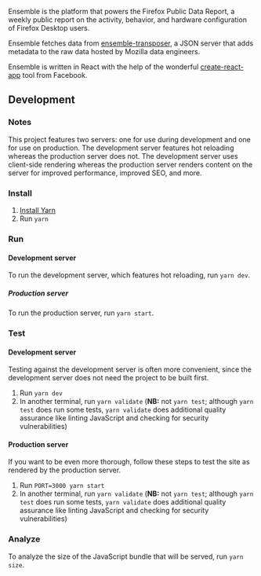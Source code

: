 Ensemble is the platform that powers the Firefox Public Data Report, a weekly
public report on the activity, behavior, and hardware configuration of Firefox
Desktop users.

Ensemble fetches data from
[ensemble-transposer](https://github.com/mozilla/ensemble-transposer), a JSON
server that adds metadata to the raw data hosted by Mozilla data engineers.

Ensemble is written in React with the help of the wonderful
[create-react-app](https://github.com/facebook/create-react-app) tool from
Facebook.

## Development

### Notes

This project features two servers: one for use during development and one for
use on production. The development server features hot reloading whereas the
production server does not. The development server uses client-side rendering
whereas the production server renders content on the server for improved
performance, improved SEO, and more.

### Install

1. [Install Yarn](https://yarnpkg.com/lang/en/docs/install/)
2. Run `yarn`

### Run

#### Development server

To run the development server, which features hot reloading, run `yarn dev`.

##### Production server

To run the production server, run `yarn start`.

### Test

#### Development server

Testing against the development server is often more convenient, since the
development server does not need the project to be built first.

1. Run `yarn dev`
2. In another terminal, run `yarn validate` (**NB:** not `yarn test`; although
   `yarn test` does run some tests, `yarn validate` does additional quality
   assurance like linting JavaScript and checking for security vulnerabilities)

#### Production server

If you want to be even more thorough, follow these steps to test the site as
rendered by the production server.

1. Run `PORT=3000 yarn start`
2. In another terminal, run `yarn validate` (**NB:** not `yarn test`; although
   `yarn test` does run some tests, `yarn validate` does additional quality
   assurance like linting JavaScript and checking for security vulnerabilities)

### Analyze

To analyze the size of the JavaScript bundle that will be served, run `yarn
size`.